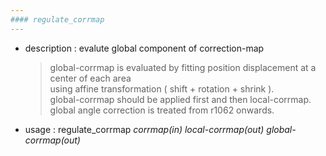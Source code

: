```yaml
---
#### regulate_corrmap
---
```


+ description : evalute global component of correction-map
  > global-corrmap is evaluated by fitting position displacement at a center of each area  
  > using affine transformation ( shift + rotation + shrink ).  
  > global-corrmap should be applied first and then local-corrmap.  
  > global angle correction is treated from r1062 onwards.  

+ usage : regulate_corrmap *corrmap(in)* *local-corrmap(out)* *global-corrmap(out)*
